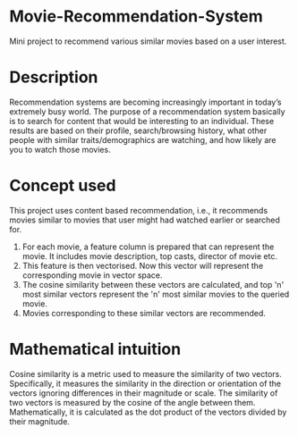 # Movie-Recommendation-System
Mini project to recommend various similar movies based on a user interest.

# Description
Recommendation systems are becoming increasingly important in today’s extremely busy world. The purpose of a recommendation system basically is to search for content that would be interesting to an individual. These results are based on their profile, search/browsing history, what other people with similar traits/demographics are watching, and how likely are you to watch those movies.

# Concept used
This project uses content based recommendation, i.e., it recommends movies similar to movies that user might had watched earlier or searched for.
1. For each movie, a feature column is prepared that can represent the movie. It includes movie description, top casts, director of movie etc.
2. This feature is then vectorised. Now this vector will represent the corresponding movie in vector space.
3. The cosine similarity between these vectors are calculated, and top 'n' most similar vectors represent the 'n' most similar movies to the queried movie.
4. Movies corresponding to these similar vectors are recommended.

# Mathematical intuition
Cosine similarity is a metric used to measure the similarity of two vectors. Specifically, it measures the similarity in the direction or orientation of the vectors ignoring differences in their magnitude or scale. The similarity of two vectors is measured by the cosine of the angle between them.
Mathematically, it is calculated as the dot product of the vectors divided by their magnitude.
